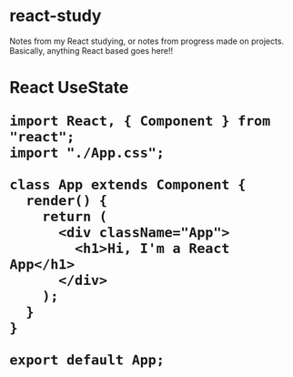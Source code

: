 # react-study
Notes from my React studying, or notes from progress made on projects. Basically, anything React based goes here!!

<h1>React UseState</h>

```
import React, { Component } from "react";
import "./App.css";

class App extends Component {
  render() {
    return (
      <div className="App">
        <h1>Hi, I'm a React App</h1>
      </div>
    );
  }
}

export default App;
``` 





